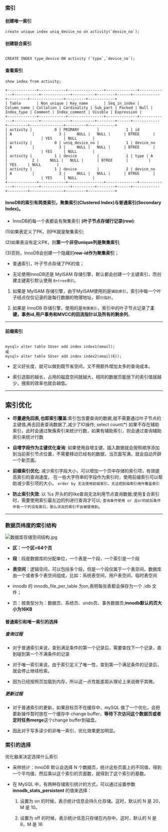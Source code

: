 ### 索引

#### 创建唯一索引

```
create unique index uniq_device_no on activity(`device_no`);

```

#### 创建联合索引

```

CREATE INDEX type_device ON activity (`type`,`device_no`);

```

#### 查看索引

```
show index from activity;

+-------------+------------+----------------+--------------+-------------+-----------+-------------+----------+--------+------+------------+---------+---------------+---------+------------+
| Table       | Non_unique | Key_name       | Seq_in_index | Column_name | Collation | Cardinality | Sub_part | Packed | Null | Index_type | Comment | Index_comment | Visible | Expression |
+-------------+------------+----------------+--------------+-------------+-----------+-------------+----------+--------+------+------------+---------+---------------+---------+------------+
| activity |          0 | PRIMARY        |            1 | id          | A         |           3 |     NULL |   NULL |      | BTREE      |         |               | YES     | NULL       |
| activity |          0 | uniq_device_no |            1 | device_no   | A         |           3 |     NULL |   NULL |      | BTREE      |         |               | YES     | NULL       |
| activity |          1 | device         |            1 | type | A         |           2 |     NULL |   NULL |      | BTREE      |         |               | YES     | NULL       |
| activity |          1 | device         |            2 | device_no   | A         |           3 |     NULL |   NULL |      | BTREE      |         |               | YES     | NULL       |
+-------------+------------+----------------+--------------+-------------+-----------+-------------+----------+--------+------+------------+---------+---------------+---------+------------+

```

#### InnoDB的索引有两类索引，聚集索引(Clustered Index)与普通索引(Secondary Index)。

- InnoDB的每一个表都会有聚集索引 **(叶子节点存储行记录(row)**:

(1)如果表定义了PK，则PK就是聚集索引;

(2)如果表没有定义PK，则**第一个非空unique列是聚集索引**;

(3)否则，InnoDB会创建一个隐藏的**row-id作为聚集索引**；

- 普通索引，叶子节点存储了PK的值；

- 无论使用InnoDB还是 MyISAM 存储引擎，默认都会创建一个主键索引，而创建主键索引默认使用 `B+tree索引`。

1. 如果是 MyISAM 存储引擎，由于MyISAM使用的是`辅助索引`，索引中每一个叶子结点仅仅记录的是每行数据的物理地址，即`行指针`。
  
2. 如果是 InnoDB 存储引擎，使用的是`聚蔟索引`，索引中的叶子节点记录了**主键，事务id,用户事务和MVCC的回流指针以及所有的剩余列**。
  
-----

#### 前缀索引

````

mysql> alter table SUser add index index1(email);
或
mysql> alter table SUser add index index2(email(6));

````

- 定义好长度，就可以做到既节省空间，又不用额外增加太多的查询成本。

- 索引选取的越长，占用的磁盘空间就越大，相同的数据页能放下的索引值就越少，搜索的效率也就会越低。

---
## 索引优化

- **尽量避免回表,也即索引覆盖**:索引包含要查询的数据,就不需要通过叶子节点的主键值,再去回表查询数据了,减少了IO操作; select count(*)
  如果不存在辅助索引，此时会通过聚蔟索引来统计行数，如果有辅助索引，则会通过查询辅助索引来统计行数

- **自增字段作为主键优化查询**: 如果使用自增主键，插入数据就会按照顺序添加到当前索引节点位置，不需要移动已经有的数据，当页面写满，就会自动开辟一个新页面。

- **前缀索引优化**: 减少索引字段大小，可以增加一个页中存储的索引项，有效提高索引的查询速度。 在一些大字符串的字段作为索引时，使用前缀索引可以帮助减少索引项的大小。
  `order by 无法使用前缀索引，无法把前缀索引用作覆盖索引`

- **防止索引失效**: 以 %s 开头的的like查询无法利用节点查询数据;使用复合索引时，需要使用索引最左边的列进行查询才可以; `查询条件使用 or 且or的前后条件中有一个列没有索引，那么涉及的索引不会被使用到`。


---

### 数据页纬度的索引结构

![数据库存储空间结构.jpg](https://i.loli.net/2021/08/29/Ne1cZXqiVJbnFHY.jpg)
- **区：一个区=64个页**

- **段**：段是数据库的分配单位，一个表是一个段，一个索引是一个段

- **表空间**：逻辑空间，可以包括多个段，但是一个段仅属于一个表空间。数据库由一个或者多个表空间组成，比如：系统表空间，用户表空间，临时表空间

- innodb 的 innodb_file_per_table 为on,表明每张表都会保存为一个 .idb 文件；

- 页：按类型分为：数据页、系统页、undo页、事务数据页;**innodb默认的页大小为16KB**

#### 普通索引和唯一索引的选择

##### 查询过程

- 对于普通索引来说，查到满足条件的第一个记录后，需要查找下一个记录，直到碰到第一个不满条件的记录

- 对于唯一索引来说，由于索引定义了唯一性，查到第一个满足条件的记录后，就会停止继续检索。

- 因为已经按照页加载到内存，所以这一点性能差距从理论上来说微乎其微。

##### 更新过程

- 对于普通索引的更新，如果目标页不在缓存中，mySQL 做了一个优化，会把更新操作暂时放在一个缓存中 change buffer，**等待下次访问这个数据页或者定时任务merge**这个change buffer到磁盘。

- 因此对于写多读少的非唯一索引，优化效果更加明显。

### 索引的选择

优化器来决定选择什么索引

- 采样统计：InnoDB 默认会选择 N 个数据页，统计这些页面上的不同值，得到一个平均值，然后乘以这个索引的页面数，就得到了这个索引的基数。

- 在 MySQL 中，有两种存储索引统计的方式，可以通过设置参数 **innodb_stats_persistent** 的值来选择：

  1. 设置为 on 的时候，表示统计信息会持久化存储。这时，默认的 N 是 20，M 是 10。

  2. 设置为 off 的时候，表示统计信息只存储在内存中。这时，默认的 N 是 8，M 是 16